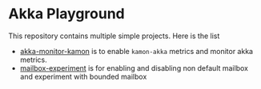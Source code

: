 # Akka Playground

This repository contains multiple simple projects. Here is the list
 
- [akka-monitor-kamon](./akka-monitor-kamon) is to enable `kamon-akka` metrics and monitor akka metrics. 
- [mailbox-experiment](./mailbox-experiment) is for enabling and disabling non default mailbox and experiment with bounded mailbox